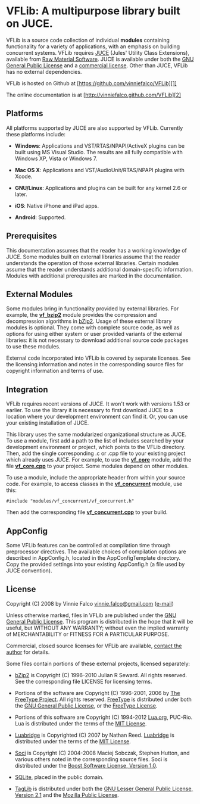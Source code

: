 # VFLib: A multipurpose library built on JUCE.

VFLib is a source code collection of individual **modules** containing
functionality for a variety of applications, with an emphasis on building
concurrent systems. VFLib requires [JUCE][3] (Jules' Utility Class
Extensions), available from [Raw Material Software][4]. JUCE is available
under both the [GNU General Public License][5] and a [commercial license][6].
Other than JUCE, VFLib has no external dependencies.

VFLib is hosted on Github at [https://github.com/vinniefalco/VFLib][1]

The online documentation is at [http://vinniefalco.github.com/VFLib][2]

## Platforms

All platforms supported by JUCE are also supported by VFLib. Currently these
platforms include:

- **Windows**: Applications and VST/RTAS/NPAPI/ActiveX plugins can be built 
using MS Visual Studio. The results are all fully compatible with Windows
XP, Vista or Windows 7.

- **Mac OS X**: Applications and VST/AudioUnit/RTAS/NPAPI plugins with Xcode.

- **GNU/Linux**: Applications and plugins can be built for any kernel 2.6 or
later.

- **iOS**: Native iPhone and iPad apps.

- **Android**: Supported.

## Prerequisites

This documentation assumes that the reader has a working knowledge of JUCE.
Some modules built on external libraries assume that the reader understands
the operation of those external libraries. Certain modules assume that the
reader understands additional domain-specific information. Modules with
additional prerequisites are marked in the documentation.

## External Modules

Some modules bring in functionality provided by external libraries. For
example, the **[vf_bzip2][vf_bzip2]** module provides the compression and decompression
algorithms in [bZip2][7]. Usage of these external library modules is optional.
They come with complete source code, as well as options for using either
system or user provided variants of the external libraries: it is not
necessary to download additional source code packages to use these modules.

External code incorporated into VFLib is covered by separate licenses. See
the licensing information and notes in the corresponding source files for
copyright information and terms of use.

## Integration

VFLib requires recent versions of JUCE. It won't work with versions 1.53 or
earlier. To use the library it is necessary to first download JUCE to a
location where your development environment can find it. Or, you can use your
existing installation of JUCE.

This library uses the same modularized organizational structure as JUCE. To
use a module, first add a path to the list of includes searched by your
development environment or project, which points to the VFLib directory. Then,
add the single corresponding .c or .cpp file to your existing project which
already uses JUCE. For example, to use the **[vf_core][vf_core]** module, add the file
**[vf_core.cpp][vf_core.cpp]** to your project. Some modules depend on other
modules.

To use a module, include the appropriate header from within your source code.
For example, to access classes in the **[vf_concurrent][vf_concurrent]** module,
use this:

    #include "modules/vf_concurrent/vf_concurrent.h"

Then add the corresponding file **[vf_concurrent.cpp][vf_concurrent.cpp]** to
your build.

## AppConfig

Some VFLib features can be controlled at compilation time through
preprocessor directives. The available choices of compilation options are
described in AppConfig.h, located in the AppConfigTemplate directory. Copy
the provided settings into your existing AppConfig.h (a file used by JUCE
convention).

## License

Copyright (C) 2008 by Vinnie Falco <vinnie.falco@gmail.com> ([e-mail][0])

Unless otherwise marked, files in VFLib are published under the [GNU General
Public License][5].  This program is distributed in the hope that it will be
useful, but WITHOUT ANY WARRANTY; without even the implied warranty of
MERCHANTABILITY or FITNESS FOR A PARTICULAR PURPOSE.

Commercial, closed source licenses for VFLib are available, [contact the
author][0] for details.

Some files contain portions of these external projects, licensed separately:

- [bZip2][7] is Copyright (C) 1996-2010 Julian R Seward. All rights
reserved. See the corresponding file LICENSE for licensing terms.

- Portions of the software are Copyright (C) 1996-2001, 2006 by [The FreeType
Project][8]. All rights reserved. [FreeType][8] is distributed
under both the [GNU General Public License][5], or the
[FreeType License][9].

- Portions of this software are Copyright (C) 1994-2012 [Lua.org][10], PUC-Rio.
Lua is distributed under the terms of the [MIT License][11].

- [Luabridge][12] is Copyrighted (C) 2007 by Nathan Reed. [Luabridge][12] is
distributed under the terms of the [MIT License][11].

- [Soci][13] is Copyright (C) 2004-2008 Maciej Sobczak, Stephen Hutton, and
various others noted in the corresponding source files. Soci is distributed
under the [Boost Software License, Version 1.0][14].

- [SQLite][15], placed in the public domain.

- [TagLib][16] is distributed under both the [GNU Lesser General Public License,
Version 2.1][17] and the [Mozilla Public License][18].

[0]: mailto:vinnie.falco@gmail.com "Vinnie Falco (Email)"
[1]: https://github.com/vinniefalco/VFLib "VFLib Project"
[2]: http://vinniefalco.github.com/VFLib/ "VFLib Documentation"
[3]: http://rawmaterialsoftware.com/juce.php "JUCE"
[4]: http://rawmaterialsoftware.com/ "Raw Material Software"
[5]: http://www.gnu.org/licenses/gpl-2.0.html "GNU General Public License, version 2"
[6]: http://rawmaterialsoftware.com/jucelicense.php "JUCE Licenses"
[7]: http://www.bzip.org/ "bZip2: Home"
[8]: http://freetype.org/ "The FreeType Project"
[9]: http://www.freetype.org/FTL.TXT "The FreeType Project License"
[10]: http://www.lua.org/ "The Programming Language Lua"
[11]: http://www.opensource.org/licenses/mit-license.html "The MIT License"
[12]: https://github.com/vinniefalco/LuaBridge
[13]: http://soci.sourceforge.net/ "SOCI"
[14]: http://www.boost.org/LICENSE_1_0.txt "Boost Software License, Version 1.0"
[15]: http://sqlite.org/ "SQLite Home Page"
[16]: http://developer.kde.org/~wheeler/taglib.html "TagLib"
[17]: http://www.gnu.org/licenses/lgpl-2.1.html "Gnu Lesser General Public License, version 2.1"
[18]: http://www.mozilla.org/MPL/1.1/ "Mozilla Public License"

[vf_bzip2]:          http://vinniefalco.github.com/VFLib/group__vf__bzip2.html "bZip2"
[vf_core]:           http://vinniefalco.github.com/VFLib/group__vf__core.html "vf_core"
[vf_concurrent]:     http://vinniefalco.github.com/VFLib/group__vf__concurrent.html "vf_concurrent"
[vf_core.cpp]:       http://vinniefalco.github.com/VFLib/vf__core_8cpp.html "vf_core.cpp"
[vf_concurrent.cpp]: http://vinniefalco.github.com/VFLib/vf__concurrent_8cpp.html "vf_concurrent.cpp"

